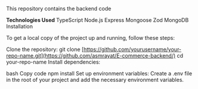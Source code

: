 This repository contains the backend code

**Technologies Used**
TypeScript
Node.js
Express
Mongoose
Zod
MongoDB
Installation

To get a local copy of the project up and running, follow these steps:

Clone the repository:
git clone [https://github.com/yourusername/your-repo-name.git](https://github.com/asmrayat/E-commerce-backend/)
cd your-repo-name
Install dependencies:

bash
Copy code
npm install
Set up environment variables:
Create a .env file in the root of your project and add the necessary environment variables. 
